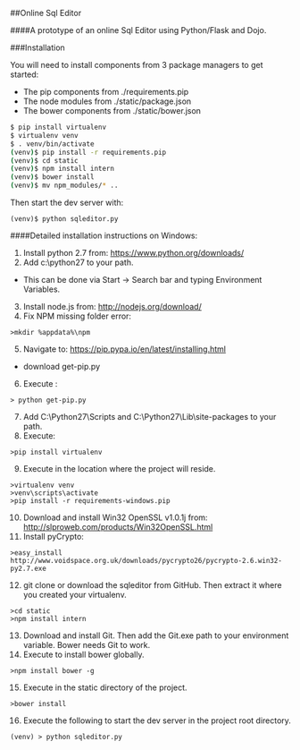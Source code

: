 ##Online Sql Editor

####A prototype of an online Sql Editor using Python/Flask and Dojo.

###Installation

You will need to install components from 3 package managers to get started:

* The pip components from ./requirements.pip
* The node modules from ./static/package.json
* The bower components from ./static/bower.json

```bash
$ pip install virtualenv
$ virtualenv venv
$ . venv/bin/activate
(venv)$ pip install -r requirements.pip
(venv)$ cd static
(venv)$ npm install intern
(venv)$ bower install
(venv)$ mv npm_modules/* ..
```

Then start the dev server with:

```
(venv)$ python sqleditor.py
```

####Detailed installation instructions on Windows:

1. Install python 2.7 from: https://www.python.org/downloads/
2. Add c:\python27 to your path. 
 * This can be done via Start -> Search bar and typing Environment Variables.
3. Install node.js from: http://nodejs.org/download/ 
4. Fix NPM missing folder error:
```
>mkdir %appdata%\npm
```
5. Navigate to: https://pip.pypa.io/en/latest/installing.html
 * download get-pip.py
6. Execute :
```
> python get-pip.py
```
7. Add C:\Python27\Scripts and C:\Python27\Lib\site-packages to your path.
8. Execute:
```
>pip install virtualenv
```
9. Execute in the location where the project will reside.
```
>virtualenv venv
>venv\scripts\activate
>pip install -r requirements-windows.pip
```
10. Download and install Win32 OpenSSL v1.0.1j from:
http://slproweb.com/products/Win32OpenSSL.html
11. Install pyCrypto:
```
>easy_install http://www.voidspace.org.uk/downloads/pycrypto26/pycrypto-2.6.win32-py2.7.exe
```
12. git clone or download the sqleditor from GitHub. Then extract it where you created your virtualenv.
```
>cd static
>npm install intern
```
13. Download and install Git. Then add the Git.exe path to your environment variable. Bower needs Git to work.
14. Execute to install bower globally.
```
>npm install bower -g
```
15. Execute in the static directory of the project.
```
>bower install
```
16. Execute the following to start the dev server in the project root directory.
```
(venv) > python sqleditor.py
```
